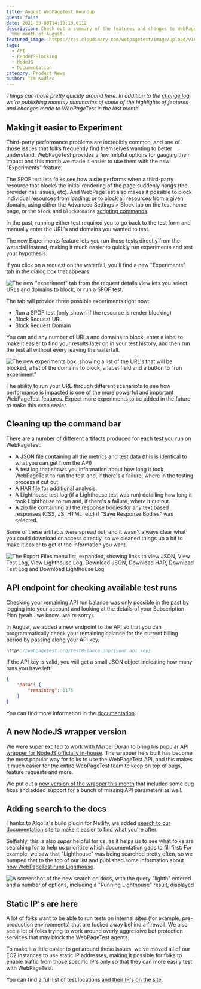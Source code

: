 ```yaml
---
title: August WebPageTest Roundup
guest: false
date: 2021-09-08T14:19:19.011Z
description: Check out a summary of the features and changes to WebPageTest in
  the month of August.
featured_image: https://res.cloudinary.com/webpagetest/image/upload/v1631111634/august-roundup_plhjt4.png
tags:
  - API
  - Render-Blocking
  - NodeJS
  - Documentation
category: Product News
author: Tim Kadlec
---
```

*Things can move pretty quickly around here. In addition to the [change log](https://docs.webpagetest.org/change-log/), we're publishing monthly summaries of some of the highlights of features and changes made to WebPageTest in the last month.*

## Making it easier to Experiment

Third-party performance problems are incredibly common, and one of those issues that folks frequently find themselves wanting to better understand. WebPageTest provides a few helpful options for gauging their impact and this month we made it easier to use them with the new "Experiments" feature.

The SPOF test lets folks see how a site performs when a third-party resource that blocks the initial rendering of the page suddenly hangs (the provider has issues, etc). And WebPageTest also makes it possible to block individual resources from loading, or to block all resources from a given domain, using either the Advanced Settings > Block tab on the test home page, or the `block` and `blockDomains` [scripting commands](https://docs.webpagetest.org/scripting/#request-manipulation).

In the past, running either test required you to go back to the test form and manually enter the URL's and domains you wanted to test.

The new Experiments feature lets you run those tests directly from the waterfall instead, making it much easier to quickly run experiments and test your hypothesis.

If you click on a request on the waterfall, you'll find a new "Experiments" tab in the dialog box that appears.

![The new "experiment" tab from the request details view lets you select URLs and domains to block, or run a SPOF test.](https://res.cloudinary.com/webpagetest/image/upload/v1631110959/experiment-tab_w40cev.png)

The tab will provide three possible experiments right now:

* Run a SPOF test (only shown if the resource is render blocking)
* Block Request URL
* Block Request Domain

You can add any number of URLs  and domains to block, enter a label to make it easier to find your results later on in your test history, and then run the test all without every leaving the waterfall.

![The new experiments box, showing a list of the URL's that will be blocked, a list of the domains to block, a label field and a button to "run experiment"](https://res.cloudinary.com/webpagetest/image/upload/v1631110959/experiments-box_vtj55r.png)

The ability to run your URL through different scenario's to see how performance is impacted is one of the more powerful and important WebPageTest features. Expect more experiments to be added in the future to make this even easier.

## Cleaning up the command bar

There are a number of different artifacts produced for each test you run on WebPageTest: 

* A JSON file containing all the metrics and test data (this is identical to what you can get from the API)
* A test log that shows you information about how long it took WebPageTest to run the test and, if there's a failure, where in the testing process it cut out
* A [HAR file for additional analysis](https://en.wikipedia.org/wiki/HAR_(file_format)).
* A Lighthouse test log (if a Lighthouse test was run) detailing how long it took Lighthouse to run and, if there's a failure, where it cut out.
* A zip file containing all the response bodies for any text based responses (CSS, JS, HTML, etc) if "Save Response Bodies" was selected.

Some of these artifacts were spread out, and it wasn't always clear what you could download or access directly, so we cleaned things up a bit to make it easier to get at the information you want.

![The Export Files menu list, expanded, showing links to view JSON, View Test Log, View Lighthouse Log, Download JSON, Download HAR, Download Test Log and Download Lighthouse Log](https://res.cloudinary.com/webpagetest/image/upload/v1631111763/command-bar2_ynfp8i.png)

## API endpoint for checking available test runs

Checking your remaining API run balance was only possible in the past by logging into your account and looking at the details of your Subscription Plan (yeah...we know...we're sorry).

In August, we added a new endpoint to the API so that you can programmatically check your remaining balance for the current billing period by passing along your API key.

```jsx
https://webpagetest.org/testBalance.php?{your_api_key}
```

If the API key is valid, you will get a small JSON object indicating how many runs you have left:

```json
{
    "data": {
        "remaining": 1175
    }
}
```

You can find more information in the [documentation](https://docs.webpagetest.org/api/reference/#checking-remaining-test-balance).

## A new NodeJS wrapper version

We were super excited to [work with Marcel Duran to bring his popular API wrapper for NodeJS officially in-house](https://blog.webpagetest.org/posts/announcing-official-support-the-webpagetest-api-wrapper-for-nodejs/). The wrapper he's built has become the most popular way for folks to use the WebPageTest API, and this makes it much easier for the entire WebPageTest team to keep on top of bugs, feature requests and more.

We put out a [new version of the wrapper this month](https://github.com/WebPageTest/webpagetest-api/releases/tag/v0.5.0) that included some bug fixes and added support for a bunch of missing API parameters as well.

## Adding search to the docs

Thanks to Algolia's build plugin for Netlify, we added [search to our documentation](https://docs.webpagetest.org/) site to make it easier to find what you're after.

Selfishly, this is also *super* helpful for us, as it helps us to see what folks are searching for to help us prioritize which documentation gaps to fill first. For example, we saw that "Lighthouse" was being searched pretty often, so we bumped that to the top of our list and published some information about [how WebPageTest runs Lighthouse](https://docs.webpagetest.org/running-lighthouse/).

![A screenshot of the new search on docs, with the query "lighth" entered and a number of options, including a "Running Lighthouse" result, displayed](https://res.cloudinary.com/webpagetest/image/upload/v1631111228/docs-search_e8qj1e.png)

## Static IP's are here

A lot of folks want to be able to run tests on internal sites (for example, pre-production environments) that are tucked away behind a firewall. We also see a lot of folks trying to work around overly aggressive bot protection services that may block the WebPageTest agents.

To make it a little easier to get around these issues, we've moved all of our EC2 instances to use static IP addresses, making it possible for folks to enable traffic from those specific IP's only so that they can more easily test with WebPageTest.

You can find a full list of test locations [and their IP's on the site](https://www.webpagetest.org/addresses.php).